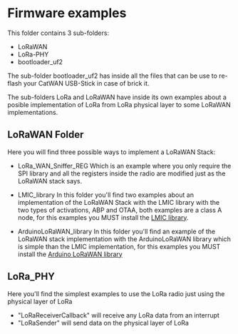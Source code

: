 # Firmware examples
This folder contains 3 sub-folders:

- LoRaWAN
- LoRa-PHY
- bootloader_uf2

The sub-folder bootloader_uf2 has inside all the files that can be use to re-flash your CatWAN USB-Stick in case of brick it.

The sub-folders LoRa and LoRaWAN have inside its own examples about a posible implementation of LoRa from LoRa physical layer to some LoRaWAN implementations. 

## LoRaWAN Folder
Here you will find three possible ways to implement a LoRaWAN Stack:

- LoRa_WAN_Sniffer_REG
	Which is an example where you only require the SPI library and all the registers inside the radio are modified just as the LoRaWAN stack says.

- LMIC_library 
	In this folder you'll find two examples about an implementation of the LoRaWAN Stack with the LMIC library with the two types of activations, ABP and OTAA, both examples are a class A node, for this examples you MUST install the [LMIC library](https://github.com/things-nyc/arduino-lmic).
	
- ArduinoLoRaWAN_library 
	In this folder you'll find an example of the LoRaWAN stack implementation with the ArduinoLoRaWAN library which is simple than the LMIC implementation, for this examples you MUST install the [Arduino LoRaWAN library](https://github.com/BeelanMX/arduino-LoRaWAN)
	
## LoRa_PHY 
Here you'll find the simplest examples to use the LoRa radio just using the physical layer of LoRa 

- "LoRaReceiverCallback" 
   will receive any LoRa data from an interrupt
- "LoRaSender" 
	will send data on the physical layer of LoRa

